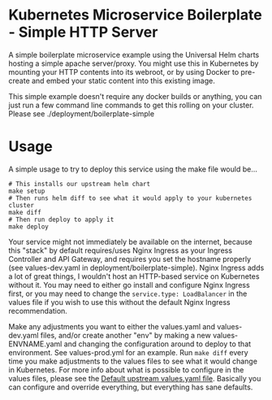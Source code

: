 # Kubernetes Microservice Boilerplate - Simple HTTP Server

A simple boilerplate microservice example using the Universal Helm charts hosting a simple apache server/proxy.  You might use this in Kubernetes by mounting your HTTP contents into its webroot, or by using Docker to pre-create and embed your static content into this existing image.

This simple example doesn't require any docker builds or anything, you can just run a few command line commands to get this rolling on your cluster.  Please see ./deployment/boilerplate-simple

# Usage

A simple usage to try to deploy this service using the make file would be...

```
# This installs our upstream helm chart
make setup
# Then runs helm diff to see what it would apply to your kubernetes cluster
make diff
# Then run deploy to apply it
make deploy
```

Your service might not immediately be available on the internet, because this "stack" by default requires/uses Nginx Ingress as your Ingress Controller and API Gateway, and requires you set the hostname properly (see values-dev.yaml in deployment/boilerplate-simple).  Nginx Ingress adds a lot of great things, I wouldn't host an HTTP-based service on Kubernetes without it.  You may need to either go install and configure Nginx Ingress first, or you may need to change the `service.type: LoadBalancer` in the values file if you wish to use this without the default Nginx Ingress recommendation.

Make any adjustments you want to either the values.yaml and values-dev.yaml files, and/or create another "env" by making a new values-ENVNAME.yaml and changing the configuration around to deploy to that environment.  See values-prod.yml for an example.  Run `make diff` every time you make adjustments to the values files to see what it would change in Kubernetes.  For more info about what is possible to configure in the values files, please see the [Default upstream values.yaml file](https://github.com/DevOps-Nirvana/Universal-Kubernetes-Helm-Charts/blob/master/charts/deployment/values.yaml). Basically you can configure and override everything, but everything has sane defaults.
